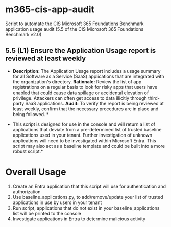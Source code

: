 # m365-cis-app-audit
Script to automate the CIS Microsoft 365 Foundations Benchmark application usage audit (5.5 of the CIS Microsoft 365 Foundations Benchmark v2.0)

## 5.5 (L1) Ensure the Application Usage report is reviewed at least weekly
* **Description:**
The Application Usage report includes a usage summary for all Software as a Service 
(SaaS) applications that are integrated with the organization's directory.
**Rationale:**
Review the list of app registrations on a regular basis to look for risky apps that users 
have enabled that could cause data spillage or accidental elevation of privilege. 
Attackers can often get access to data illicitly through third-party SaaS applications.
**Audit:**
To verify the report is being reviewed at least weekly, confirm that the necessary 
procedures are in place and being followed. *

* This script is designed for use in the console and will return a list of applications that deviate from a pre-determined list of trusted baseline applications used in your tenant. Further investigation of unknown applications will need to be investigated within Microsoft Entra. This script may also act as a baseline template and could be built into a more robust script.* 

# Overall Usage
1. Create an Entra application that this script will use for authentication and authorization
2. Use baseline_applications.py, to add/remove/update your list of trusted applications in use by users in your tenant
3. Run script, applications that do not exist in your baseline_applications list will be printed to the console
4. Investigate applications in Entra to determine malicious activity
